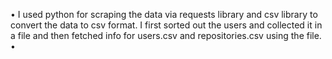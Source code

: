 • I used python for scraping the data via requests library and csv library to convert the data to csv format. I first sorted out the users and collected it in a file and then fetched info for users.csv and repositories.csv using the file.
•
